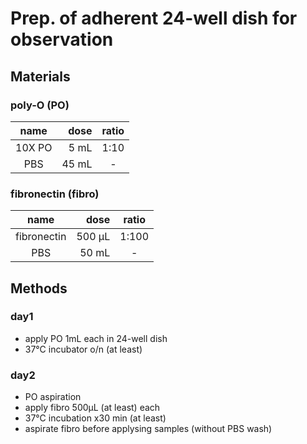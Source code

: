 # Prep. of adherent 24-well dish for observation
## Materials
### poly-O (PO)
| name | dose | ratio |
| :---: | ---: | :---: |
| 10X PO | 5 mL | 1:10 |
| PBS | 45 mL | - |
### fibronectin (fibro)
| name | dose | ratio |
| :---: | ---: | :---: |
| fibronectin | 500 μL | 1:100 |
| PBS | 50 mL | - |

## Methods
### day1
- apply PO 1mL each in 24-well dish
- 37°C incubator o/n (at least)

### day2
- PO aspiration
- apply fibro 500μL (at least) each
- 37°C incubation x30 min (at least)
- aspirate fibro before applysing samples (without PBS wash)
